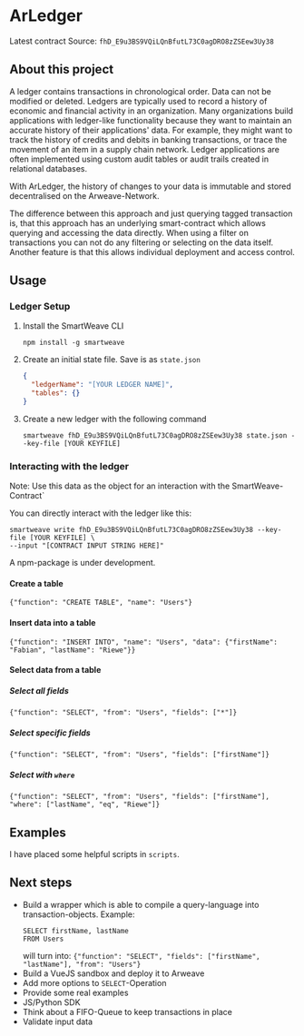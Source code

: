 # ArLedger
Latest contract Source: `fhD_E9u3BS9VQiLQnBfutL73C0agDRO8zZSEew3Uy38`
## About this project
A ledger contains transactions in chronological order. Data can not be modified or deleted.
 Ledgers are typically used to record a history of economic and financial activity in an organization. 
Many organizations build applications with ledger-like functionality because they want to maintain an accurate history 
of their applications' data. For example, they might want to track the history of credits and debits in banking 
transactions, or trace the movement of an item in a supply chain network. 
Ledger applications are often implemented using custom audit tables or audit trails created in relational databases.

With ArLedger, the history of changes to your data is immutable and stored decentralised on the Arweave-Network. 

The difference between this approach and just querying tagged transaction is,
that this approach has an underlying smart-contract which allows querying and accessing the data directly. 
When using a filter on transactions you can not do any filtering or selecting on the data itself.
Another feature is that this allows individual deployment and access control.
## Usage
### Ledger Setup
1.  Install the SmartWeave CLI
    ```
    npm install -g smartweave
    ```
1.  Create an initial state file. Save is as `state.json`
    ```json
    {
      "ledgerName": "[YOUR LEDGER NAME]",
      "tables": {}
    }
    ```
2.  Create a new ledger with the following command
    ```
    smartweave fhD_E9u3BS9VQiLQnBfutL73C0agDRO8zZSEew3Uy38 state.json --key-file [YOUR KEYFILE]
    ```

### Interacting with the ledger
Note: Use this data as the object for an interaction with the SmartWeave-Contract`

You can directly interact with the ledger like this: 
```
smartweave write fhD_E9u3BS9VQiLQnBfutL73C0agDRO8zZSEew3Uy38 --key-file [YOUR KEYFILE] \
--input "[CONTRACT INPUT STRING HERE]"
```

A npm-package is under development.

#### Create a table
`{"function": "CREATE TABLE", "name": "Users"}`
#### Insert data into a table
`{"function": "INSERT INTO", "name": "Users", "data": {"firstName": "Fabian", "lastName": "Riewe"}}`
#### Select data from a table
##### Select all fields
`{"function": "SELECT", "from": "Users", "fields": ["*"]}`
##### Select specific fields
`{"function": "SELECT", "from": "Users", "fields": ["firstName"]}`
##### Select with `where`
`{"function": "SELECT", "from": "Users", "fields": ["firstName"], "where": ["lastName", "eq", "Riewe"]}`
## Examples
I have placed some helpful scripts in `scripts`.

## Next steps
*   Build a wrapper which is able to compile a query-language into transaction-objects. Example:
    ```
    SELECT firstName, lastName
    FROM Users
    ```
    will turn into:
    `{"function": "SELECT", "fields": ["firstName", "lastName"], "from": "Users"}`
*   Build a VueJS sandbox and deploy it to Arweave
*   Add more options to `SELECT`-Operation
*   Provide some real examples
*   JS/Python SDK
*   Think about a FIFO-Queue to keep transactions in place
*   Validate input data